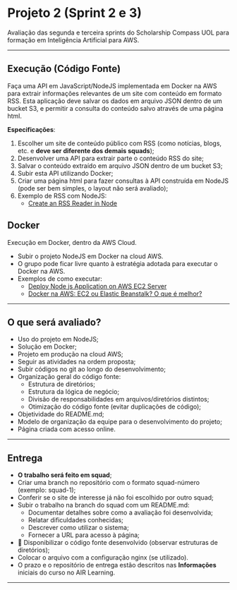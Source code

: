 # Projeto 2 (Sprint 2 e 3)

Avaliação das segunda e terceira sprints do Scholarship Compass UOL para formação em Inteligência Artificial para AWS.

***

## Execução (Código Fonte)

Faça uma API em JavaScript/NodeJS implementada em Docker na AWS para extrair informações relevantes de um site com conteúdo em formato RSS. Esta aplicação deve salvar os dados em arquivo JSON dentro de um bucket S3, e permitir a consulta do conteúdo salvo através de uma página html.

**Especificações**:

1. Escolher um site de conteúdo público com RSS (como notícias, blogs, etc. e **deve ser diferente dos demais squads**);
2. Desenvolver uma API para extrair parte o conteúdo RSS do site;
3. Salvar o conteúdo extraído em arquivo JSON dentro de um bucket S3;
4. Subir esta API utilizando Docker;
5. Criar uma página html para fazer consultas à API construída em NodeJS (pode ser bem simples, o layout não será avaliado);
6. Exemplo de RSS com NodeJS:
    * [Create an RSS Reader in Node](https://sabe.io/tutorials/rss-reader-node)

## Docker

Execução em Docker, dentro da AWS Cloud.

* Subir o projeto NodeJS em Docker na cloud AWS.
* O grupo pode ficar livre quanto à estratégia adotada para executar o Docker na AWS.
* Exemplos de como executar:
  * [Deploy Node js Application on AWS EC2 Server](https://youtu.be/VHzeoDK6L0c?feature=shared)
  * [Docker na AWS: EC2 ou Elastic Beanstalk? O que é melhor?](https://youtu.be/TJSK9MRPZs4?si=FCm_lDQWIVEUAHlj)

***

## O que será avaliado?

* Uso do projeto em NodeJS;
* Solução em Docker;
* Projeto em produção na cloud AWS;
* Seguir as atividades na ordem proposta;
* Subir códigos no git ao longo do desenvolvimento;
* Organização geral do código fonte:
  * Estrutura de diretórios;
  * Estrutura da lógica de negócio;
  * Divisão de responsabilidades em arquivos/diretórios distintos;
  * Otimização do código fonte (evitar duplicações de código);
* Objetividade do README.md;
* Modelo de organização da equipe para o desenvolvimento do projeto;
* Página criada com acesso online.

***

## Entrega

* **O trabalho será feito em squad**;
* Criar uma branch no repositório com o formato squad-número (exemplo: squad-1);
* Conferir se o site de interesse já não foi escolhido por outro squad;
* Subir o trabalho na branch do squad com um README.md:
  * Documentar detalhes sobre como a avaliação foi desenvolvida;
  * Relatar dificuldades conhecidas;
  * Descrever como utilizar o sistema;
  * Fornecer a URL para acesso à página;
* 🔨 Disponibilizar o código fonte desenvolvido (observar estruturas de diretórios);
* Colocar o arquivo com a configuração nginx (se utilizado).
* O prazo e o repositório de entrega estão descritos nas **Informações** iniciais do curso no AIR Learning.
***